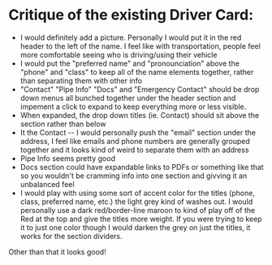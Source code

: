 # Critique of the existing Driver Card:

* I would definitely add a picture. Personally I would put it in the red header to the left of the name. I feel like with transportation, people feel more comfortable seeing who is driving/using their vehicle
* I would put the "preferred name" and "pronounciation" above the "phone" and "class" to keep all of the name elements together, rather than separating them with other info
* "Contact" "Pipe Info" "Docs" and "Emergency Contact" should be drop down menus all bunched together under the header section and impement a click to expand to keep everything more or less visible.
* When expanded, the drop down titles (ie. Contact) should sit above the section rather than below
* It the Contact -- I would personally push the "email" section under the address, I feel like emails and phone numbers are generally grouped together and it looks kind of weird to separate them with an address
* Pipe Info seems pretty good
* Docs section could have expandable links to PDFs or something like that so you wouldn't be cramming info into one section and givving it an unbalanced feel
* I would play with using some sort of accent color for the titles (phone, class, preferred name, etc.) the light grey kind of washes out. I would personally use a dark red/border-line maroon to kind of play off of the Red at the top and give the titles more weight. If you were trying to keep it to just one color though I would darken the grey on just the titles, it works for the section dividers.


Other than that it looks good!

